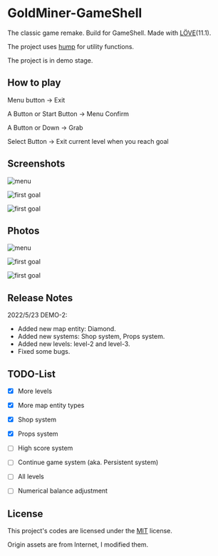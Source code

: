 # GoldMiner-GameShell

The classic game remake. Build for GameShell. Made with [LÖVE](https://love2d.org/)(11.1).

The project uses [hump](https://github.com/vrld/hump) for utility functions. 

The project is in demo stage.

## How to play

Menu button -> Exit

A Button or Start Button -> Menu Confirm

A Button or Down -> Grab

Select Button -> Exit current level when you reach goal

## Screenshots

![menu](./pictures/screenshots_01_main_menu.png)

![first goal](./pictures/screenshots_02_first_goal.png)

![first goal](./pictures/screenshots_03_level01.png)

## Photos

![menu](./pictures/photos_01_main_menu.jpg)

![first goal](./pictures/photos_02_first_goal.jpg)

![first goal](./pictures/photos_03_level01.jpg)

## Release Notes

2022/5/23 DEMO-2: 

- Added new map entity: Diamond.
- Added new systems: Shop system, Props system.
- Added new levels: level-2 and level-3.
- Fixed some bugs.

## TODO-List

- [x] More levels
- [x] More map entity types
- [x] Shop system
- [x] Props system
- [ ] High score system
- [ ] Continue game system (aka. Persistent system)
- [ ] All levels
- [ ] Numerical balance adjustment


## License

This project's codes are licensed under the [MIT](./LICENSE) license.

Origin assets are from Internet, I modified them.